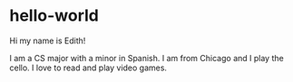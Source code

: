 # hello-world

Hi my name is Edith!

I am a CS major with a minor in Spanish. I am from Chicago and I play the cello. 
I love to read and play video games. 
